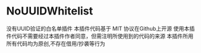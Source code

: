 # NoUUIDWhitelist
没有UUID验证的白名单插件
本插件代码基于 MIT 协议在Github上开源
使用本插件代码不需要经过本插件作者同意，但需注明所使用到的代码的来源
本插件所用所有代码均为原创,不存在借用/抄袭等行为
